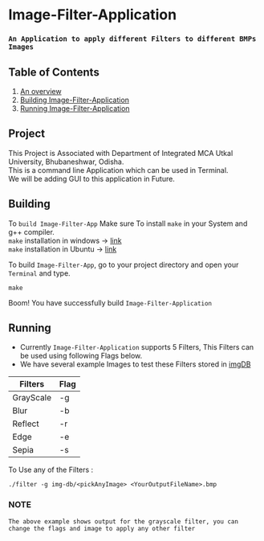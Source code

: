 # Image-Filter-Application
### `An Application to apply different Filters to different BMPs Images`
## Table of Contents

1) [An overview](#project)
2) [Building Image-Filter-Application](#building)
3) [Running Image-Filter-Application](#running)

## Project

This Project is Associated with Department of Integrated MCA Utkal University, Bhubaneshwar, Odisha.<br>
This is a command line Application which can be used in Terminal.<br>
We will be adding GUI to this application in Future.

## Building

To `build Image-Filter-App` Make sure To install `make` in your System and g++ compiler.<br>
`make` installation in windows -> [link](https://www.technewstoday.com/install-and-use-make-in-windows/)<br>
`make` installation in Ubuntu -> [link](https://askubuntu.com/questions/161104/how-do-i-install-make) 

To build `Image-Filter-App`, go to your project directory and open your `Terminal` and type.
```shell
make
```
Boom! You have successfully build `Image-Filter-Application`
## Running

+ Currently `Image-Filter-Application` supports 5 Filters, This Filters can be used using following Flags below.<br>
+ We have several example Images to test these Filters stored in [imgDB](https://github.com/Blaze-Stars/Image-Filter-Application/tree/main/img-db)

| Filters | Flag |
| ------- | ----- |
| GrayScale | -g |
| Blur | -b |
| Reflect | -r |
| Edge | -e |
| Sepia | -s |

To Use any of the Filters :
```shell
./filter -g img-db/<pickAnyImage> <YourOutputFileName>.bmp
```
### NOTE
```
The above example shows output for the grayscale filter, you can change the flags and image to apply any other filter 
```